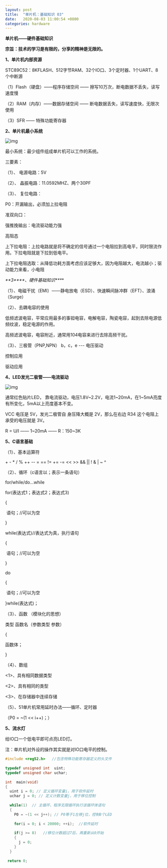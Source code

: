 ```yaml
---
layout: post
title:  "单片机：基础知识 03"
date:   2020-08-03 11:00:54 +0800
categories: hardware
---
```


**单片机——硬件基础知识**

**宗旨：技术的学习是有限的，分享的精神是无限的。**

**1、单片机内部资源**

STC89C52：8KFLASH、512字节RAM、32个IO口、3个定时器、1个UART、8个中断源

（1）Flash（硬盘）——程序存储空间 —— 擦写10万次，断电数据不丢失，读写速度慢

（2）RAM（内存）——数据存储空间 —— 断电数据丢失，读写速度快，无限次使用

（3）SFR —— 特殊功能寄存器

 

**2、单片机最小系统**

![img](https://img-blog.csdn.net/20160304112618810?watermark/2/text/aHR0cDovL2Jsb2cuY3Nkbi5uZXQv/font/5a6L5L2T/fontsize/400/fill/I0JBQkFCMA==/dissolve/70/gravity/Center)



最小系统：最少组件组成单片机可以工作的系统。

三要素：

（1）、 电源电路：5V

（2）、 晶振电路：11.0592MHZ、两个30PF

（3）、 复位电路：

P0：开漏输出，必须加上拉电阻

准双向口：

强推挽输出：电流驱动能力强

高阻态

上下拉电阻：上拉电路就是将不确定的信号通过一个电阻拉到高电平，同时限流作用。下拉电阻就是下拉到低电平。

上下拉电阻选取：从降低功耗方面考虑应该足够大，因为电阻越大，电流越小；驱动能力来看，小电阻

 

***\**\*3\*\*\*\*、硬件基础知识\*\**\***

（1）、电磁干扰（EMI）——静电放电（ESD）、快速瞬间脉冲群（EFT）、浪涌（Surge）

（2）、去耦电容的使用

低频滤波电容，平常应用最多的事钽电容，电解电容，陶瓷电容，起到去除电源低频纹波，稳定电源的作用。

高频滤波电容，电容附近，通常用104电容来进行去除高频干扰。

（3）、三极管（PNP,NPN） b，c，e  --- 电压驱动

  控制应用

  驱动应用

 

**4、LED发光二极管——电流驱动**

![img](https://img-blog.csdn.net/20160304112600808?watermark/2/text/aHR0cDovL2Jsb2cuY3Nkbi5uZXQv/font/5a6L5L2T/fontsize/400/fill/I0JBQkFCMA==/dissolve/70/gravity/Center)



通常红色贴片LED， 靠电流驱动，电压1.8V~2.2V，电流1~20mA，在1~5mA亮度有所变化，5mA以上亮度基本不变。

 

VCC 电压是 5V，发光二极管自
身压降大概是 2V，那么在右边 R34 这个电阻上承受的电压就是 3V。

R = U/I  —— 1~20mA —— R：150~3K

 

**5、C语言基础**

（1）、基本运算符

\+ -  *  /  %  ++  --   =  ==  !=  +=  -=  <<  >>  &&  ||  !  &  |  ~  ^

（2）、循环（c语言以；表示一条语句）

for/while/do...while

for(表达式1；表达式2；表达式3)

{

​    语句；//可以为空

}

while(表达式)//表达式为真，执行语句

{

​    语句；//可以为空

}

do

{

​    语句；//可以为空



}while(表达式)；

（3）、函数 （模块化的思想）

类型  函数名（参数类型 参数）

{

  函数体；

}

（4）、数组

   <1>、具有相同数据类型

   <2>、具有相同的类型

   <3>、在存储器中连续存储

（5）、51单片机常用延时办法——循环、定时器

（P0 = ~(1 << i++)；）

 

**5、流水灯**

给IO口一个低电平即可点亮LED灯。

注：单片机对外设的操作其实就是对IO口电平的控制。



```cpp
#include <reg52.h>   //包含特殊功能寄存器定义的头文件
 
typedef unsigned int  uint;
typedef unsigned char uchar;
 
int  main(void)
{
  uint i = 0; // 定义循环变量i，用于软件延时
  uchar j = 0; // 定义计数变量j，用于移位控制
 
  while(1)  // 主循环，程序无限循环执行该循环体语句
  {
    P0 = ~(1 << j++); // P0等于1左移j位，控制8个LED
 
    for(i = 0; i < 20000; ++i);  //软件延时
 
    if(j >= 8)   //移位计数超过7后，再重新从0开始
    {
      j = 0;
    }
  }
 
 return 0;

```